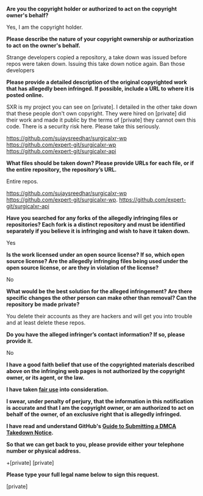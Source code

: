 **Are you the copyright holder or authorized to act on the copyright owner's behalf?**

Yes, I am the copyright holder.

**Please describe the nature of your copyright ownership or authorization to act on the owner's behalf.**

Strange developers copied a repository, a take down was issued before repos were taken down. Issuing this take down notice again. Ban those developers

**Please provide a detailed description of the original copyrighted work that has allegedly been infringed. If possible, include a URL to where it is posted online.**

SXR is my project you can see on [private]. I detailed in the other take down that these people don't own copyright. They were hired on [private] did their work and made it public by the terms of [private] they cannot own this code. There is a security risk here. Please take this seriously.

https://github.com/sujaysreedhar/surgicalxr-wp  
https://github.com/expert-git/surgicalxr-wp  
https://github.com/expert-git/surgicalxr-api

**What files should be taken down? Please provide URLs for each file, or if the entire repository, the repository’s URL.**

Entire repos.

https://github.com/sujaysreedhar/surgicalxr-wp  
https://github.com/expert-git/surgicalxr-wp. 
https://github.com/expert-git/surgicalxr-api

**Have you searched for any forks of the allegedly infringing files or repositories? Each fork is a distinct repository and must be identified separately if you believe it is infringing and wish to have it taken down.**

Yes

**Is the work licensed under an open source license? If so, which open source license? Are the allegedly infringing files being used under the open source license, or are they in violation of the license?**

No

**What would be the best solution for the alleged infringement? Are there specific changes the other person can make other than removal? Can the repository be made private?**

You delete their accounts as they are hackers and will get you into trouble and at least delete these repos.

**Do you have the alleged infringer’s contact information? If so, please provide it.**

No

**I have a good faith belief that use of the copyrighted materials described above on the infringing web pages is not authorized by the copyright owner, or its agent, or the law.**

**I have taken <a href="https://www.lumendatabase.org/topics/22">fair use</a> into consideration.**

**I swear, under penalty of perjury, that the information in this notification is accurate and that I am the copyright owner, or am authorized to act on behalf of the owner, of an exclusive right that is allegedly infringed.**

**I have read and understand GitHub's <a href="https://docs.github.com/articles/guide-to-submitting-a-dmca-takedown-notice/">Guide to Submitting a DMCA Takedown Notice</a>.**

**So that we can get back to you, please provide either your telephone number or physical address.**

+[private] [private]  

**Please type your full legal name below to sign this request.**

[private]
